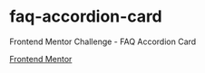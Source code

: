 # faq-accordion-card
Frontend Mentor Challenge - FAQ Accordion Card

[Frontend Mentor](https://www.frontendmentor.io/challenges/faq-accordion-card-XlyjD0Oam)
